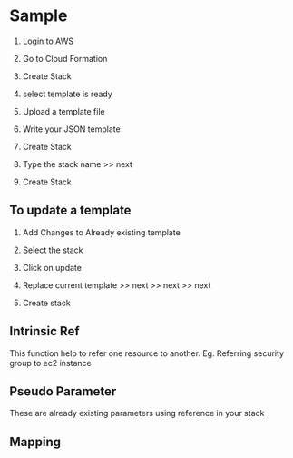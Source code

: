 # Sample

1. Login to AWS

2. Go to Cloud Formation

3. Create Stack

4. select template is ready

5. Upload a template file

6. Write your JSON template

7. Create Stack

8. Type the stack name >> next

9. Create Stack

## To update a template

1. Add Changes to Already existing template

2. Select the stack

3. Click on update

4. Replace current template >> next >> next >> next

5. Create stack

## Intrinsic Ref

This function help to refer one resource to another. Eg. Referring security group to ec2 instance

## Pseudo Parameter

These are already existing parameters using reference in your stack

## Mapping
